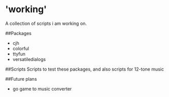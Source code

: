 # 'working'
A collection of scripts i am working on.

##Packages
- cjh
- colorful
- ttyfun
- versatiledialogs

##Scripts
Scripts to test these packages, and also scripts for 12-tone music

##Future plans
- go game to music converter